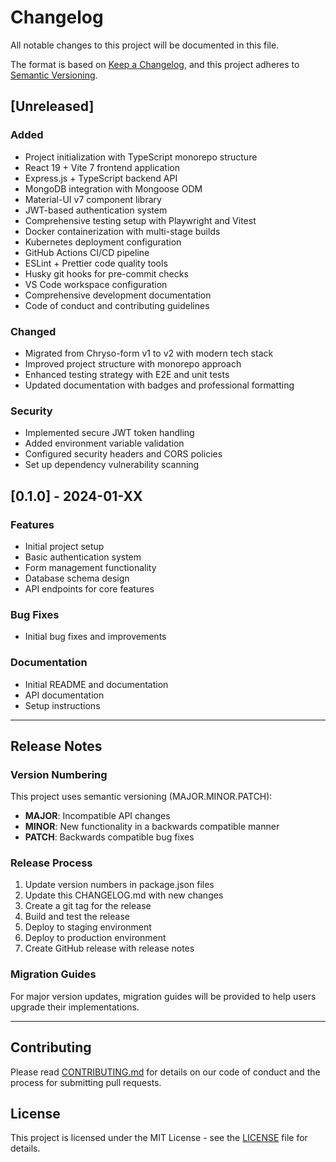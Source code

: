 # Changelog

All notable changes to this project will be documented in this file.

The format is based on [Keep a Changelog](https://keepachangelog.com/en/1.0.0/),
and this project adheres to [Semantic Versioning](https://semver.org/spec/v2.0.0.html).

## [Unreleased]

### Added

- Project initialization with TypeScript monorepo structure
- React 19 + Vite 7 frontend application
- Express.js + TypeScript backend API
- MongoDB integration with Mongoose ODM
- Material-UI v7 component library
- JWT-based authentication system
- Comprehensive testing setup with Playwright and Vitest
- Docker containerization with multi-stage builds
- Kubernetes deployment configuration
- GitHub Actions CI/CD pipeline
- ESLint + Prettier code quality tools
- Husky git hooks for pre-commit checks
- VS Code workspace configuration
- Comprehensive development documentation
- Code of conduct and contributing guidelines

### Changed

- Migrated from Chryso-form v1 to v2 with modern tech stack
- Improved project structure with monorepo approach
- Enhanced testing strategy with E2E and unit tests
- Updated documentation with badges and professional formatting

### Security

- Implemented secure JWT token handling
- Added environment variable validation
- Configured security headers and CORS policies
- Set up dependency vulnerability scanning

## [0.1.0] - 2024-01-XX

### Features

- Initial project setup
- Basic authentication system
- Form management functionality
- Database schema design
- API endpoints for core features

### Bug Fixes

- Initial bug fixes and improvements

### Documentation

- Initial README and documentation
- API documentation
- Setup instructions

---

## Release Notes

### Version Numbering

This project uses semantic versioning (MAJOR.MINOR.PATCH):

- **MAJOR**: Incompatible API changes
- **MINOR**: New functionality in a backwards compatible manner
- **PATCH**: Backwards compatible bug fixes

### Release Process

1. Update version numbers in package.json files
2. Update this CHANGELOG.md with new changes
3. Create a git tag for the release
4. Build and test the release
5. Deploy to staging environment
6. Deploy to production environment
7. Create GitHub release with release notes

### Migration Guides

For major version updates, migration guides will be provided to help users upgrade their implementations.

---

## Contributing

Please read [CONTRIBUTING.md](CONTRIBUTING.md) for details on our code of conduct and the process for submitting pull requests.

## License

This project is licensed under the MIT License - see the [LICENSE](LICENSE) file for details.

